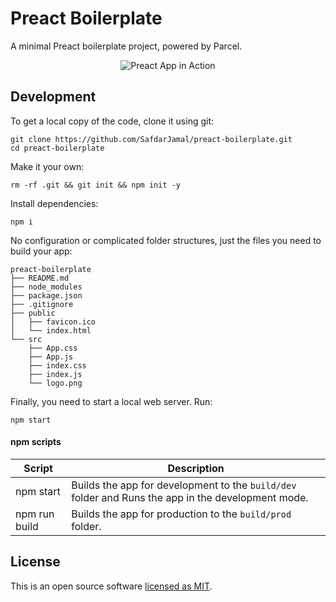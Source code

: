 # Preact Boilerplate

A minimal Preact boilerplate project, powered by Parcel.

<p align="center">
  <img alt="Preact App in Action" src="https://user-images.githubusercontent.com/48409548/67021430-0c0a7880-f119-11e9-8031-cbc278164e4b.png">
</p>

## Development

To get a local copy of the code, clone it using git:

```
git clone https://github.com/SafdarJamal/preact-boilerplate.git
cd preact-boilerplate
```

Make it your own:

```
rm -rf .git && git init && npm init -y
```

Install dependencies:

```
npm i
```

No configuration or complicated folder structures, just the files you need to build your app:

```
preact-boilerplate
├── README.md
├── node_modules
├── package.json
├── .gitignore
├── public
│   ├── favicon.ico
│   └── index.html
└── src
    ├── App.css
    ├── App.js
    ├── index.css
    ├── index.js
    └── logo.png
```

Finally, you need to start a local web server. Run:

```
npm start
```

#### npm scripts

| Script        | Description                                                                                        |
| ------------- | -------------------------------------------------------------------------------------------------- |
| npm start     | Builds the app for development to the `build/dev` folder and Runs the app in the development mode. |
| npm run build | Builds the app for production to the `build/prod` folder.                                          |

## License

This is an open source software [licensed as MIT](https://github.com/SafdarJamal/preact-boilerplate/blob/master/LICENSE).
